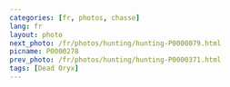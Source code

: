 ```yaml
---
categories: [fr, photos, chasse]
lang: fr
layout: photo
next_photo: /fr/photos/hunting/hunting-P0000079.html
picname: P0000278
prev_photo: /fr/photos/hunting/hunting-P0000371.html
tags: [Dead Oryx]
---
```

